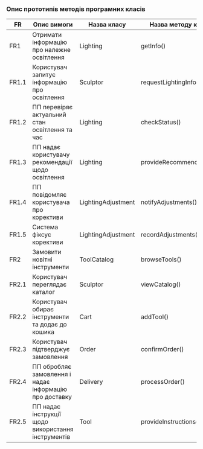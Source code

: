 ### Опис прототипів методів програмних класів
| FR    | Опис вимоги                                            | Назва класу	      | Назва методу класу       |
|-------|--------------------------------------------------------|--------------------|--------------------------|
| FR1   | Отримати інформацію про належне освітлення             | Lighting           | getInfo()                |
| FR1.1	| Користувач запитує інформацію про освітлення           | Sculptor           | requestLightingInfo()    |
| FR1.2	| ПП перевіряє актуальний стан освітлення та час         | Lighting           | checkStatus()            |
| FR1.3	| ПП надає користувачу рекомендації щодо освітлення      | Lighting           | provideRecommendations() |
| FR1.4	| ПП повідомляє користувача про корективи                | LightingAdjustment | notifyAdjustments()      |
| FR1.5	| Система фіксує корективи                               | LightingAdjustment | recordAdjustments()      |
| FR2   | Замовити новітні інструменти                           | ToolCatalog        | browseTools()            |
| FR2.1	| Користувач переглядає каталог                          | Sculptor           | viewCatalog()            |
| FR2.2	| Користувач обирає інструменти та додає до кошика       | Cart               | addTool()                |
| FR2.3	| Користувач підтверджує замовлення                      | Order              | confirmOrder()           |
| FR2.4	| ПП обробляє замовлення і надає інформацію про доставку | Delivery           | processOrder()           |
| FR2.5	| ПП надає інструкції щодо використання інструментів     | Tool               | provideInstructions()    |
